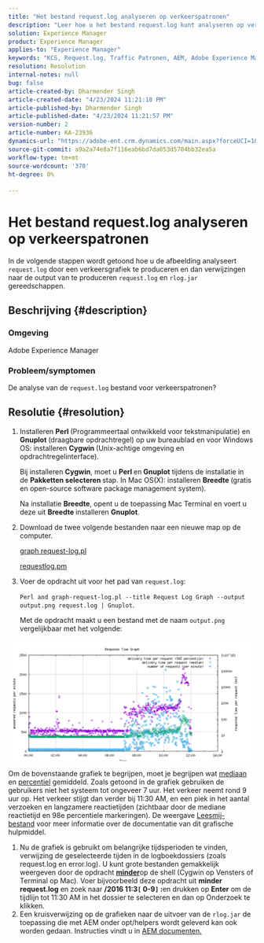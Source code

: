 ```yaml
---
title: "Het bestand request.log analyseren op verkeerspatronen"
description: "Leer hoe u het bestand request.log kunt analyseren op verkeerspatronen in Adobe Experience Manager."
solution: Experience Manager
product: Experience Manager
applies-to: "Experience Manager"
keywords: "KCS, Request.log, Traffic Patronen, AEM, Adobe Experience Manager, Request Log Graph"
resolution: Resolution
internal-notes: null
bug: false
article-created-by: Dharmender Singh
article-created-date: "4/23/2024 11:21:18 PM"
article-published-by: Dharmender Singh
article-published-date: "4/23/2024 11:21:57 PM"
version-number: 2
article-number: KA-23936
dynamics-url: "https://adobe-ent.crm.dynamics.com/main.aspx?forceUCI=1&pagetype=entityrecord&etn=knowledgearticle&id=c8bcc82f-c801-ef11-a1fd-6045bd026dc7"
source-git-commit: a9a2a74e8a7f116eab6bd7da053d5704bb32ea5a
workflow-type: tm+mt
source-wordcount: '370'
ht-degree: 0%

---
```


# Het bestand request.log analyseren op verkeerspatronen


In de volgende stappen wordt getoond hoe u de afbeelding analyseert `request.log` door een verkeersgrafiek te produceren en dan verwijzingen naar de output van te produceren `request.log` en `rlog.jar` gereedschappen.

## Beschrijving {#description}


### <b>Omgeving</b>

Adobe Experience Manager



### <b>Probleem/symptomen</b>

De analyse van de `request.log` bestand voor verkeerspatronen?


## Resolutie {#resolution}


1. Installeren <b>Perl </b>(Programmeertaal ontwikkeld voor tekstmanipulatie) en <b>Gnuplot </b>(draagbare opdrachtregel) op uw bureaublad en voor Windows OS: installeren <b>Cygwin </b>(Unix-achtige omgeving en opdrachtregelinterface).

   Bij installeren <b>Cygwin</b>, moet u <b>Perl </b>en<b> Gnuplot</b> tijdens de installatie in de <b>Pakketten selecteren </b>stap. In Mac OS(X): installeren <b>Breedte </b>(gratis en open-source software package management system).


   Na installatie <b>Breedte</b>, opent u de toepassing Mac Terminal en voert u deze uit <b>Breedte </b>installeren <b>Gnuplot</b>.
2. Download de twee volgende bestanden naar een nieuwe map op de computer.

   [graph request-log.pl](https://raw.githubusercontent.com/joerghoh/cq5-utils/master/scripts/request.log/graph-request-log.pl)

   [requestlog.pm](https://raw.githubusercontent.com/joerghoh/cq5-utils/master/scripts/request.log/requestlog.pm)
3. Voer de opdracht uit voor het pad van `request.log`: <b> </b>


   `Perl and graph-request-log.pl --title Request Log Graph --output output.png request.log | Gnuplot`.


   Met de opdracht maakt u een bestand met de naam `output.png` vergelijkbaar met het volgende:


![](assets/23a59622-99e7-ee11-904d-6045bd006b3d.png)

Om de bovenstaande grafiek te begrijpen, moet je begrijpen wat [mediaan](https://www.mathsisfun.com/definitions/median.html) en [percentiel](https://www.mathsisfun.com/data/percentiles.html) gemiddeld. Zoals getoond in de grafiek gebruiken de gebruikers niet het systeem tot ongeveer 7 uur. Het verkeer neemt rond 9 uur op. Het verkeer stijgt dan verder bij 11:30 AM, en een piek in het aantal verzoeken en langzamere reactietijden (zichtbaar door de mediane reactietijd en 98e percentiele markeringen). De weergave [Leesmij-bestand](https://github.com/joerghoh/cq5-utils/tree/master/scripts/request.log) voor meer informatie over de documentatie van dit grafische hulpmiddel.

1. Nu de grafiek is gebruikt om belangrijke tijdsperioden te vinden, verwijzing de geselecteerde tijden in de logboekdossiers (zoals request.log en error.log). U kunt grote bestanden gemakkelijk weergeven door de opdracht <b>[minder](https://en.wikipedia.org/wiki/Less_%28Unix%29)</b>op de shell (Cygwin op Vensters of Terminal op Mac). Voer bijvoorbeeld deze opdracht uit <b>minder request.log</b> en zoek naar <b>/2016 11:3`[` 0-9`]` :</b>en drukken op <b>Enter</b> om de tijdlijn tot 11:30 AM in het dossier te selecteren en dan op Onderzoek te klikken.<br>
2. Een kruisverwijzing op de grafieken naar de uitvoer van de `rlog.jar` de toepassing die met AEM onder opt/helpers wordt geleverd kan ook worden gedaan. Instructies vindt u in [AEM documenten.](https://experienceleague.adobe.com/en/docs/experience-manager-release-information/aem-release-updates/previous-updates/aem-previous-versions)

